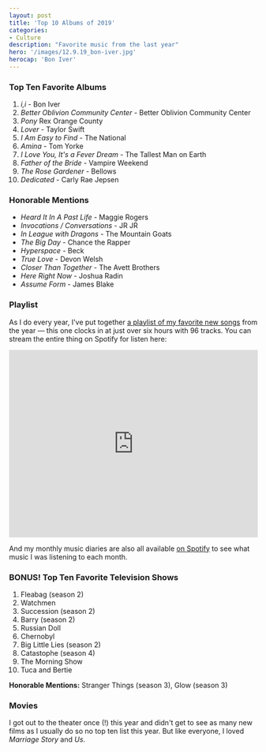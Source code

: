 ```yaml
---
layout: post
title: 'Top 10 Albums of 2019'
categories:
- Culture
description: "Favorite music from the last year"
hero: '/images/12.9.19_bon-iver.jpg'
herocap: 'Bon Iver'
---
```


### Top Ten Favorite Albums
1. *i,i* - Bon Iver
2. *Better Oblivion Community Center* - Better Oblivion Community Center
3. *Pony* Rex Orange County
4. *Lover* - Taylor Swift
5. *I Am Easy to Find* - The National
6. *Amina* - Tom Yorke
7. *I Love You, It's a Fever Dream* - The Tallest Man on Earth
8. *Father of the Bride* - Vampire Weekend
9. *The Rose Gardener* - Bellows
10. *Dedicated* - Carly Rae Jepsen

### Honorable Mentions
* *Heard It In A Past Life* - Maggie Rogers
* *Invocations / Conversations* - JR JR
* *In League with Dragons* - The Mountain Goats
* *The Big Day* - Chance the Rapper
* *Hyperspace* - Beck
* *True Love* - Devon Welsh
* *Closer Than Together* - The Avett Brothers
* *Here Right Now* - Joshua Radin
* *Assume Form* - James Blake

### Playlist
As I do every year, I've put together [a playlist of my favorite new songs](https://open.spotify.com/playlist/1Xo8MIxAylLgtoQMO3gnuY?si=Bm8ygvCkRm2Nduqvn4zVnw) from the year — this one clocks in at just over six hours with 96 tracks. You can stream the entire thing on Spotify for listen here:

<iframe src="https://open.spotify.com/embed/playlist/1Xo8MIxAylLgtoQMO3gnuY" width="100%" height="380" frameborder="0" allowtransparency="true" allow="encrypted-media"></iframe>

And my monthly music diaries are also all available [on Spotify](https://open.spotify.com/user/jarrettfuller?si=14AScrFBRyeN-RvyLOr0Pg) to see what music I was listening to each month.

### BONUS! Top Ten Favorite Television Shows
1. Fleabag (season 2)
2. Watchmen
3. Succession (season 2)
4. Barry (season 2)
5. Russian Doll
6. Chernobyl
7. Big Little Lies (season 2)
8. Catastophe (season 4)
9. The Morning Show
10. Tuca and Bertie

**Honorable Mentions:** Stranger Things (season 3), Glow (season 3)

### Movies
I got out to the theater once (!) this year and didn't get to see as many new films as I usually do so no top ten list this year. But like everyone, I loved *Marriage Story* and *Us*.
